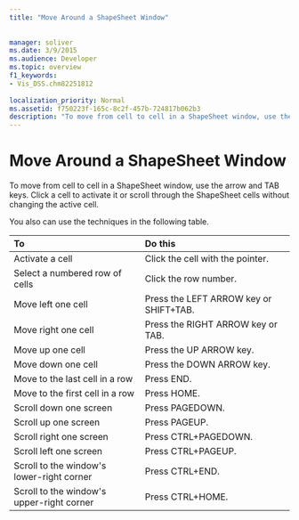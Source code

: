 ```yaml
---
title: "Move Around a ShapeSheet Window"
 
 
manager: soliver
ms.date: 3/9/2015
ms.audience: Developer
ms.topic: overview
f1_keywords:
- Vis_DSS.chm82251812
 
localization_priority: Normal
ms.assetid: f750223f-165c-8c2f-457b-724817b062b3
description: "To move from cell to cell in a ShapeSheet window, use the arrow and TAB keys. Click a cell to activate it or scroll through the ShapeSheet cells without changing the active cell."
---
```


# Move Around a ShapeSheet Window

To move from cell to cell in a ShapeSheet window, use the arrow and TAB keys. Click a cell to activate it or scroll through the ShapeSheet cells without changing the active cell.
  
You also can use the techniques in the following table.
  
|**To**|**Do this**|
|:-----|:-----|
| Activate a cell  <br/> | Click the cell with the pointer.  <br/> |
| Select a numbered row of cells  <br/> | Click the row number.  <br/> |
| Move left one cell  <br/> | Press the LEFT ARROW key or SHIFT+TAB.  <br/> |
| Move right one cell  <br/> | Press the RIGHT ARROW key or TAB.  <br/> |
| Move up one cell  <br/> | Press the UP ARROW key.  <br/> |
| Move down one cell  <br/> | Press the DOWN ARROW key.  <br/> |
| Move to the last cell in a row  <br/> | Press END.  <br/> |
| Move to the first cell in a row  <br/> | Press HOME.  <br/> |
| Scroll down one screen  <br/> | Press PAGEDOWN.  <br/> |
| Scroll up one screen  <br/> | Press PAGEUP.  <br/> |
| Scroll right one screen  <br/> | Press CTRL+PAGEDOWN.  <br/> |
| Scroll left one screen  <br/> | Press CTRL+PAGEUP.  <br/> |
| Scroll to the window's lower-right corner  <br/> | Press CTRL+END.  <br/> |
| Scroll to the window's upper-right corner  <br/> | Press CTRL+HOME.  <br/> |
   

